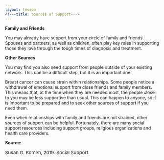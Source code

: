 ```yaml
---
layout: lesson
<!---title: Sources of Support--->
---
```


**Family and Friends**

You may already have support from your circle of family and friends. Spouses and partners, as well as children, often play key roles in supporting those they love through the tough times of diagnosis and treatment.

**Other Sources**

You may find you also need support from people outside of your existing network. This can be a difficult step, but it is an important one. 

Breast cancer can cause strain within relationships. Some people notice a withdrawal of emotional support from close friends and family members. This means that, at the time when they are needed most, the people close to you may be less supportive than usual. This can happen to anyone, so it is important to be prepared and to seek other sources of support if you need them. 

Even when relationships with family and friends are not strained, other sources of support can be helpful. Fortunately, there are many social support resources including support groups, religious organizations and health care providers.

**Source:**

<span style="font-size:15px;">Susan G. Komen, 2019. Social Support.</span>